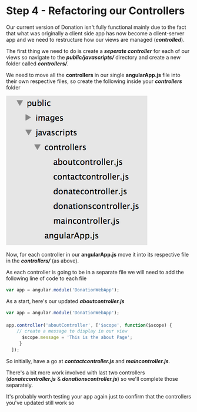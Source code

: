 
# Step 4 - Refactoring our Controllers

Our current version of Donation isn't fully functional mainly due to the fact that what was originally a client side app has now become a client-server app and we need to restructure how our views are managed (***controlled***).

The first thing we need to do is create a ***seperate controller*** for each of our views so navigate to the ***public/javascripts/*** directory and create a new folder called ***controllers/***.

We need to move all the **controllers** in our single **angularApp.js** file into their own respective files, so create the following inside your ***controllers*** folder

![](../images/controllers.png)

Now, for each controller in our **angularApp.js** move it into its respective file in the ***controllers/*** (as above).

As each controller is going to be in a separate file we will need to add the following line of code to each file

```javascript
var app = angular.module('DonationWebApp');
```
As a start, here's our updated ***aboutcontroller.js***

```javascript
var app = angular.module('DonationWebApp');

app.controller('aboutController', ['$scope', function($scope) {
    // create a message to display in our view
      $scope.message = 'This is the about Page';
     }
  ]);
```
So initially, have a go at ***contactcontroller.js*** and ***maincontroller.js***.

There's a bit more work involved with last two controllers (***donatecontroller.js*** & ***donationscontroller.js***) so we'll complete those separately.

It's probably worth testing your app again just to confirm that the controllers you've updated still work so 

